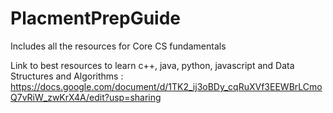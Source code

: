 # PlacmentPrepGuide

Includes all the resources for Core CS fundamentals

Link to best resources to learn c++, java, python, javascript and Data Structures and Algorithms : https://docs.google.com/document/d/1TK2_ij3oBDy_cqRuXVf3EEWBrLCmoQ7vRiW_zwKrX4A/edit?usp=sharing
